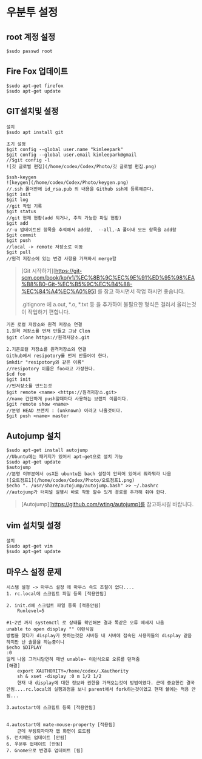 우분투 설정
===


root 계정 설정
---

```
$sudo passwd root
```



Fire Fox 업데이트
---

```shell
$sudo apt-get firefox
$sudo apt-get update
```



GIT설치및 설정
---

```shell
설치
$sudo apt install git

초기 설정
$git config --global user.name "kimleepark"
$git config --global user.email kimleepark@gmail
//$git config -l
![깃 글로벌 편집](/home/codex/Codex/Photo/깃 글로벌 편집.png)

$ssh-keygen
![keygen](/home/codex/Codex/Photo/keygen.png)
//.ssh 폴더안에 id_rsa.pub 의 내용을 Github ssh에 등록해준다.
$git init
$git log
//git 작업 기록
$git status
//git 현재 현황(add 되거나, 추적 가능한 파일 현황)
$git add
//-u 업데이트된 항목을 추적해서 add함,  --all,-A 폴더내 모든 항목을 add함
$git commit
$git push
//local -> remote 저장소로 이동
$git pull
//원격 저장소에 있는 변경 사항을 가져와서 merge함

```

>[Git 시작하기][https://git-scm.com/book/ko/v1/%EC%8B%9C%EC%9E%91%ED%95%98%EA%B8%B0-Git-%EC%B5%9C%EC%B4%88-%EC%84%A4%EC%A0%95] 를 참고 하시면서 작업 하시면 좋습니다.
>
>.gitignore 에 a.out, *.o, *.txt 등 을 추가하여 불필요한 형식은 걸러서 올리는것이 작업하기 편합니다.

```shell
기존 로컬 저장소와 원격 저장소 연결
1.원격 저장소를 먼저 만들고 그냥 Clon
$git clone https://원격저장소.git

2.기존로컬 저장소를 원격저장소와 연결
Github에서 resipotory를 먼저 만들어야 한다.
$mkdir "resipotory와 같은 이름"
//resipotory 이름은 foo라고 가정한다.
$cd foo
$git init
//빈저장소를 만드는것
$git remote <name> <https://원격저장소.git>
//name 간단하게 push할때마다 사용하는 브랜치 이름이다.
$git remote show <name>
//분명 HEAD 브랜치 : (unknown) 이라고 나올것이다. 
$git push <name> master
```





Autojump 설치
---

```shell
$sudo apt-get install autojump
//Ubuntu에는 패키지가 있어서 apt-get으로 설치 가능
$sudo apt-get update
$autojump
//분명 이부분에서 osX든 ubuntu든 bach 설정이 안되어 있어서 뭐라뭐라 나옴
![오토점프1](/home/codex/Codex/Photo/오토점프1.png)
$echo ". /usr/share/autojump/autojump.bash" >> ~/.bashrc
//autojump가 터미널 실행시 바로 작동 할수 있게 경로를 추가해 줘야 한다.
```

>[Autojump][https://github.com/wting/autojump]를 참고하시길 바랍니다.








vim 설치및 설정
---

```shell
설치
$sudo apt-get vim
$sudo apt-get update
```





마우스 설정 문제
---
```shell
시스템 설정 -> 마우스 설정 에 마우스 속도 조절이 없다....
1. rc.local에 스크립트 파일 등록 [적용안됨]
	
2. init.d에 스크립트 파일 등록 [적용안됨]
	Runlevel=5	

#1~2번 까지 systemctl 로 상태를 확인해본 결과 똑같은 오류 메세지 나옴
unable to open display "" 이런식임
방법을 찾다가 display가 뜻하는것은 서버등 내 서버에 접속된 사용자들의 display 같음 하지만 난 솔플을 하는중이니
$echo $DIPLAY
:0
일케 나옴 그러니당연히 매번 unable~ 이런식으로 오류를 던져줌
[해결]
	export XAUTHORITY=/home/codex/.Xauthority
	sh & xset -display :0 m 1/2 1/2
	현재 내 display에 대한 정보와 권한을 가져오는것이 방법이였다. 근데 중요한건 결국 안됨....rc.local의 실행과정을 보니 parent에서 fork하는것이였고 현재 쉘에는 적용 안됨...

3.autostart에 스크립트 등록 [적용안됨]


4.autostart에 mate-mouse-property [적용됨]
	근데 부팅되자마자 앱 화면이 로드됨
5. 런치패드 업데이트 [안됨]
6. 우분투 업데이트 [안됨]
7. Gnome으로 변경후 업데이트 [됨]
```